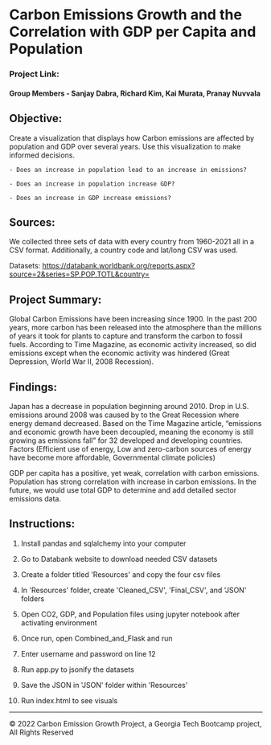 # Carbon Emissions Growth and the Correlation with GDP per Capita and Population

### Project Link: 

#### Group Members - Sanjay Dabra, Richard Kim, Kai Murata, Pranay Nuvvala

## Objective: 
Create a visualization that displays how Carbon emissions are affected by population and GDP over several years.
Use this visualization to make informed decisions. 

    - Does an increase in population lead to an increase in emissions?

    - Does an increase in population increase GDP?

    - Does an increase in GDP increase emissions?

## Sources: 
We collected three sets of data with every country from 1960-2021 all in a CSV format. Additionally, a country code and lat/long CSV was used.

Datasets: https://databank.worldbank.org/reports.aspx?source=2&series=SP.POP.TOTL&country=

## Project Summary:
Global Carbon Emissions have been increasing since 1900. In the past 200 years, more carbon has been released into the atmosphere than the millions of years it took for plants to capture and transform the carbon to fossil fuels. According to Time Magazine, as economic activity increased, so did emissions except when the economic activity was hindered (Great Depression, World War II, 2008 Recession). 

## Findings:
Japan has a decrease in population beginning around 2010. 
Drop in U.S. emissions around 2008 was caused by to the Great Recession where energy demand decreased.
Based on the Time Magazine article, “emissions and economic growth have been decoupled, meaning the economy is still growing as emissions fall” for 32 developed and developing countries. Factors (Efficient use of energy, Low and zero-carbon sources of energy have become more affordable, Governmental climate policies)

GDP per capita has a positive, yet weak, correlation with carbon emissions.
Population has strong correlation with increase in carbon emissions.
In the future, we would use total GDP to determine and add detailed sector emissions data.

## Instructions:
1. Install pandas and sqlalchemy into your computer

2. Go to Databank website to download needed CSV datasets

3. Create a folder titled 'Resources' and copy the four csv files

4. In 'Resources' folder, create 'Cleaned_CSV', 'Final_CSV', and 'JSON' folders

5. Open CO2, GDP, and Population files using jupyter notebook after activating environment

6. Once run, open Combined_and_Flask and run

7. Enter username and password on line 12

8. Run app.py to jsonify the datasets

9. Save the JSON in 'JSON' folder within 'Resources'

10. Run index.html to see visuals

-------------------------------------------------------------------------------------------------------------------------------

© 2022 Carbon Emission Growth Project, a Georgia Tech Bootcamp project, All Rights Reserved
